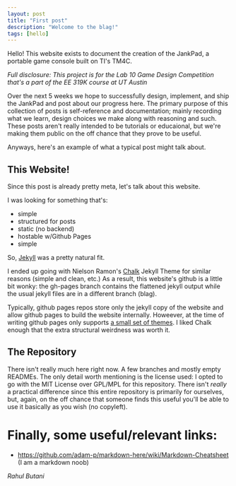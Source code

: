 ```yaml
---
layout: post
title: "First post"
description: "Welcome to the blag!"
tags: [hello]
---
```


Hello! This website exists to document the creation of the JankPad, a portable game console built on TI's TM4C.

_Full disclosure: This project is for the Lab 10 Game Design Competition that's a part of the EE 319K course at UT Austin_

Over the next 5 weeks we hope to successfully design, implement, and ship the JankPad and post about our progress here. The primary purpose of this collection of posts is self-reference and documentation; mainly recording what we learn, design choices we make along with reasoning and such. These posts aren't really intended to be tutorials or educaional, but we're making them public on the off chance that they prove to be useful.

Anyways, here's an example of what a typical post might talk about.

## This Website!

Since this post is already pretty meta, let's talk about this website.

I was looking for something that's:
+ simple
+ structured for posts
+ static (no backend)
+ hostable w/Github Pages
+ simple

So, [Jekyll](https://jekyllrb.com/) was a pretty natural fit.

I ended up going with Nielson Ramon's [Chalk](https://github.com/nielsenramon/chalk) Jekyll Theme for similar reasons (simple and clean, etc.) As a result, this website's github is a little bit wonky: the gh-pages branch contains the flattened jekyll output while the usual jekyll files are in a different branch (blag).

Typically, github pages repos store only the jekyll copy of the website and allow github pages to build the website internally. Howeever, at the time of writing github pages only supports [a small set of themes](https://pages.github.com/themes/). I liked Chalk enough that the extra structural weirdness was worth it.

## The Repository

There isn't really much here right now. A few branches and mostly empty READMEs. The only detail worth mentioning is the license used: I opted to go with the MIT License over GPL/MPL for this repository. There isn't _really_ a practical difference since this entire repository is primarily for ourselves, but, again, on the off chance that someone finds this useful you'll be able to use it basically as you wish (no copyleft).

# Finally, some useful/relevant links:
+ <https://github.com/adam-p/markdown-here/wiki/Markdown-Cheatsheet> (I am a markdown noob)

_Rahul Butani_